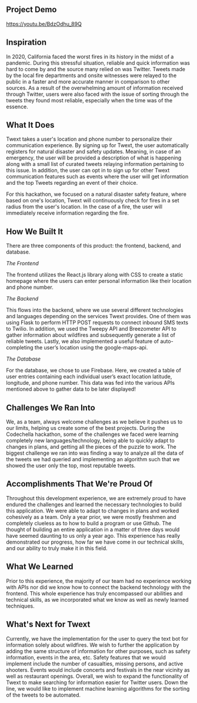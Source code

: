 ## Project Demo
https://youtu.be/BdzOdhu_89Q 

## Inspiration
In 2020, California faced the worst fires in its history in the midst of a pandemic. During this stressful situation, reliable and quick information was hard to come by and the source many relied on was Twitter. Tweets made by the local fire departments and onsite witnesses were relayed to the public in a faster and more accurate manner in comparison to other sources. As a result of the overwhelming amount of information received through Twitter, users were also faced with the issue of sorting through the tweets they found most reliable, especially when the time was of the essence.

## What It Does
Twext takes a user's location and phone number to personalize their communication experience. By signing up for Twext, the user automatically registers for natural disaster and safety updates. Meaning, in case of an emergency, the user will be provided a description of what is happening along with a small list of curated tweets relaying information pertaining to this issue. In addition, the user can opt in to sign up for other Twext communication features such as events where the user will get information and the top Tweets regarding an event of their choice.

For this hackathon, we focused on a natural disaster safety feature, where based on one's location, Twext will continuously check for fires in a set radius from the user's location. In the case of a fire, the user will immediately receive information regarding the fire.
 
## How We Built It
There are three components of this product: the frontend, backend, and database.

_The Frontend_

The frontend utilizes the React.js library along with CSS to create a static homepage where the users can enter personal information like their location and phone number.

_The Backend_

This flows into the backend, where we use several different technologies and languages depending on the services Twext provides. One of them was using Flask to perform HTTP POST requests to connect inbound SMS texts to Twilio. In addition, we used the Tweepy API and Breezometer API to gather information about wildfires and subsequently generate a list of reliable tweets. Lastly, we also implemented a useful feature of auto-completing the user’s location using the google-maps-api.

_The Database_

For the database, we chose to use Firebase. Here, we created a table of user entries containing each individual user’s exact location latitude, longitude, and phone number. This data was fed into the various APIs mentioned above to gather data to be later displayed!

## Challenges We Ran Into
We, as a team, always welcome challenges as we believe it pushes us to our limits, helping us create some of the best projects. During the Codechella hackathon, some of the challenges we faced were learning completely new languages/technology, being able to quickly adapt to changes in plans, and getting all the pieces of the puzzle to work. The biggest challenge we ran into was finding a way to analyze all the data of the tweets we had queried and implementing an algorithm such that we showed the user only the top, most reputable tweets. 

## Accomplishments That We're Proud Of
Throughout this development experience, we are extremely proud to have endured the challenges and learned the necessary technologies to build this application. We were able to adapt to changes in plans and worked cohesively as a team. Only a year prior, we were mostly freshmen and completely clueless as to how to build a program or use Github. The thought of building an entire application in a matter of three days would have seemed daunting to us only a year ago. This experience has really demonstrated our progress, how far we have come in our technical skills, and our ability to truly make it in this field.

## What We Learned
Prior to this experience, the majority of our team had no experience working with APIs nor did we know how to connect the backend technology with the frontend. This whole experience has truly encompassed our abilities and technical skills, as we incorporated what we know as well as newly learned techniques.
 
## What's Next for Twext 
Currently, we have the implementation for the user to query the text bot for information solely about wildfires. We wish to further the application by adding the same structure of information for other purposes, such as safety information, events in the area, etc. Safety features that we would implement include the number of casualties, missing persons, and active shooters. Events would include concerts and festivals in the near vicinity as well as restaurant openings. Overall, we wish to expand the functionality of Twext to make searching for information easier for Twitter users. Down the line, we would like to implement machine learning algorithms for the sorting of the tweets to be automated. 

